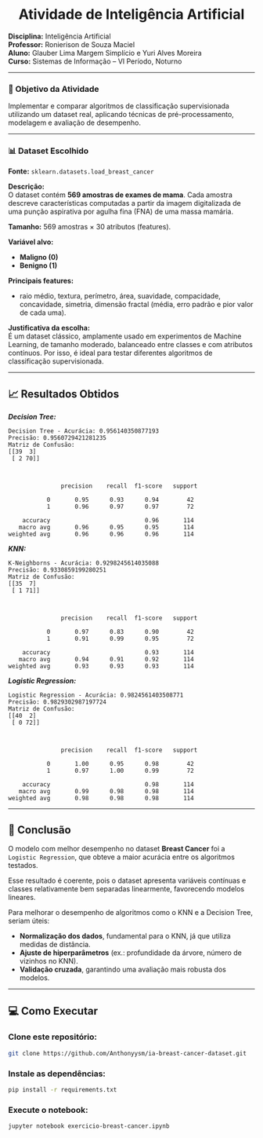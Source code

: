 <h1 align="center"> Atividade de Inteligência Artificial</h1>

**Disciplina:** Inteligência Artificial<br>
**Professor:** Ronierison de Souza Maciel<br>
**Aluno:** Glauber Lima Margem Simplício e Yuri Alves Moreira<br>
**Curso:** Sistemas de Informação – VI Período, Noturno<br>

---

### 🎯 Objetivo da Atividade

Implementar e comparar algoritmos de classificação supervisionada utilizando um dataset real, aplicando técnicas de pré-processamento, modelagem e avaliação de desempenho.

---

### 📊 Dataset Escolhido

**Fonte:** `sklearn.datasets.load_breast_cancer`  

**Descrição:**  
O dataset contém **569 amostras de exames de mama**. Cada amostra descreve características computadas a partir da imagem digitalizada de uma punção aspirativa por agulha fina (FNA) de uma massa mamária.  

**Tamanho:** 569 amostras × 30 atributos (features).  

**Variável alvo:**  
- **Maligno (0)**  
- **Benigno (1)**  

**Principais features:**  
- raio médio, textura, perímetro, área, suavidade, compacidade, concavidade, simetria, dimensão fractal (média, erro padrão e pior valor de cada uma).  

**Justificativa da escolha:**  
É um dataset clássico, amplamente usado em experimentos de Machine Learning, de tamanho moderado, balanceado entre classes e com atributos contínuos. Por isso, é ideal para testar diferentes algoritmos de classificação supervisionada.

---

## 📈 Resultados Obtidos

***Decision Tree:***

```
Decision Tree - Acurácia: 0.956140350877193
Precisão: 0.9560729421281235
Matriz de Confusão:
[[39  3]
 [ 2 70]]



               precision    recall  f1-score   support

           0       0.95      0.93      0.94        42
           1       0.96      0.97      0.97        72

    accuracy                           0.96       114
   macro avg       0.96      0.95      0.95       114
weighted avg       0.96      0.96      0.96       114

```

***KNN:***

```
K-Neighborns - Acurácia: 0.9298245614035088
Precisão: 0.9330859199280251
Matriz de Confusão:
[[35  7]
 [ 1 71]]



               precision    recall  f1-score   support

           0       0.97      0.83      0.90        42
           1       0.91      0.99      0.95        72

    accuracy                           0.93       114
   macro avg       0.94      0.91      0.92       114
weighted avg       0.93      0.93      0.93       114
```

***Logistic Regression:***

```
Logistic Regression - Acurácia: 0.9824561403508771
Precisão: 0.9829302987197724
Matriz de Confusão:
[[40  2]
 [ 0 72]]



               precision    recall  f1-score   support

           0       1.00      0.95      0.98        42
           1       0.97      1.00      0.99        72

    accuracy                           0.98       114
   macro avg       0.99      0.98      0.98       114
weighted avg       0.98      0.98      0.98       114

```

---

## 📝 Conclusão

O modelo com melhor desempenho no dataset **Breast Cancer** foi a `Logistic Regression`, que obteve a maior acurácia entre os algoritmos testados.  

Esse resultado é coerente, pois o dataset apresenta variáveis contínuas e classes relativamente bem separadas linearmente, favorecendo modelos lineares.  

Para melhorar o desempenho de algoritmos como o KNN e a Decision Tree, seriam úteis:  
- **Normalização dos dados**, fundamental para o KNN, já que utiliza medidas de distância.  
- **Ajuste de hiperparâmetros** (ex.: profundidade da árvore, número de vizinhos no KNN).  
- **Validação cruzada**, garantindo uma avaliação mais robusta dos modelos.  

---

## 💻 Como Executar

### Clone este repositório:
```bash
git clone https://github.com/Anthonyysm/ia-breast-cancer-dataset.git
```

### Instale as dependências:
```bash
pip install -r requirements.txt
```

### Execute o notebook:
```bash
jupyter notebook exercicio-breast-cancer.ipynb
```
